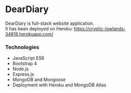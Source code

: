 # DearDiary
DearDiary is full-stack website application.  
It has been deployed on Heroku: https://cryptic-lowlands-34818.herokuapp.com/

### Technologies
- JavaScript ES6
- Bootstrap 4
- Node.js
- Express.js
- MongoDB and Mongoose
- Deployment with Heroku and MongoDB Atlas
